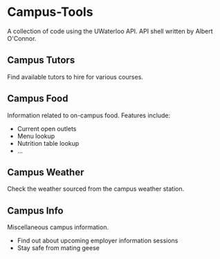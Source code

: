 Campus-Tools
===================
A collection of code using the UWaterloo API. API shell written by Albert O'Connor.

## Campus Tutors
Find available tutors to hire for various courses.

## Campus Food
Information related to on-campus food. Features include:
* Current open outlets
* Menu lookup
* Nutrition table lookup
* ...

## Campus Weather
Check the weather sourced from the campus weather station.

## Campus Info
Miscellaneous campus information.
* Find out about upcoming employer information sessions
* Stay safe from mating geese
